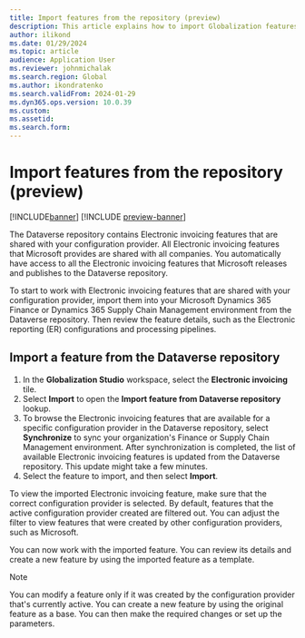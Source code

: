 ```yaml
---
title: Import features from the repository (preview)
description: This article explains how to import Globalization features from the Dataverse repository (preview).
author: ilikond
ms.date: 01/29/2024
ms.topic: article
audience: Application User
ms.reviewer: johnmichalak
ms.search.region: Global
ms.author: ikondratenko
ms.search.validFrom: 2024-01-29
ms.dyn365.ops.version: 10.0.39
ms.custom: 
ms.assetid: 
ms.search.form: 
---
```


# Import features from the repository (preview)

[!INCLUDE[banner](../../includes/banner.md)]
[!INCLUDE [preview-banner](~/../shared-content/shared/preview-includes/preview-banner.md)]

The Dataverse repository contains Electronic invoicing features that are shared with your configuration provider. All Electronic invoicing features that Microsoft provides are shared with all companies. You automatically have access to all the Electronic invoicing features that Microsoft releases and publishes to the Dataverse repository.

To start to work with Electronic invoicing features that are shared with your configuration provider, import them into your Microsoft Dynamics 365 Finance or Dynamics 365 Supply Chain Management environment from the Dataverse repository. Then review the feature details, such as the Electronic reporting (ER) configurations and processing pipelines.

## Import a feature from the Dataverse repository

1. In the **Globalization Studio** workspace, select the **Electronic invoicing** tile.
1. Select **Import** to open the **Import feature from Dataverse repository** lookup.
1. To browse the Electronic invoicing features that are available for a specific configuration provider in the Dataverse repository, select **Synchronize** to sync your organization's Finance or Supply Chain Management environment. After synchronization is completed, the list of available Electronic invoicing features is updated from the Dataverse repository. This update might take a few minutes.
1. Select the feature to import, and then select **Import**.

To view the imported Electronic invoicing feature, make sure that the correct configuration provider is selected. By default, features that the active configuration provider created are filtered out. You can adjust the filter to view features that were created by other configuration providers, such as Microsoft.

You can now work with the imported feature. You can review its details and create a new feature by using the imported feature as a template.

> [!NOTE]
> You can modify a feature only if it was created by the configuration provider that's currently active. You can create a new feature by using the original feature as a base. You can then make the required changes or set up the parameters.
